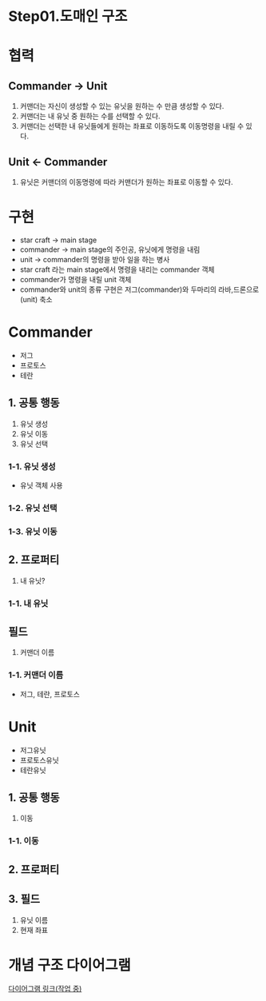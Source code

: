 # Step01.도매인 구조

# 협력

## Commander → Unit

1. 커맨더는 자신이 생성할 수 있는 유닛을 원하는 수 만큼 생성할 수 있다.
2. 커맨더는 내 유닛 중 원하는 수를 선택할 수 있다.
3. 커맨더는 선택한 내 유닛들에게 원하는 좌표로 이동하도록 이동명령을 내릴 수 있다.

## Unit ← Commander

1. 유닛은 커맨더의 이동명령에 따라 커맨더가 원하는 좌표로 이동할 수 있다.

# 구현

- star craft → main stage
- commander → main stage의 주인공, 유닛에게 명령을 내림
- unit → commander의 명령을 받아 일을 하는 병사
- star craft 라는 main stage에서 명령을 내리는 commander 객체
- commander가 명령을 내릴 unit 객체
- commander와 unit의 종류 구현은 저그(commander)와 두마리의 라바,드론으로(unit) 축소

# Commander

- 저그
- 프로토스
- 테란

## 1. 공통 행동

1. 유닛 생성
2. 유닛 이동
3. 유닛 선택

### 1-1. 유닛 생성

- 유닛 객체 사용

### 1-2. 유닛 선택

### 1-3. 유닛 이동

## 2. 프로퍼티

1. 내 유닛?

### 1-1. 내 유닛

## 필드

1. 커맨더 이름

### 1-1. 커맨더 이름

- 저그, 테란, 프로토스

# Unit

- 저그유닛
- 프로토스유닛
- 테란유닛

## 1. 공통 행동

1. 이동

### 1-1. 이동

## 2. 프로퍼티

## 3. 필드

1. 유닛 이름
2. 현재 좌표

# 개념 구조 다이어그램
[다이어그램 링크(작업 중)](https://drive.google.com/file/d/1SJmT87BOpjt212SsEdUoYup1SqPzIjWb/view?usp=sharing)
